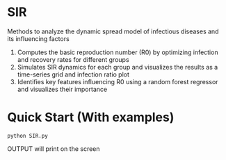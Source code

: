 # SIR
Methods to analyze the dynamic spread model of infectious diseases and its influencing factors
1. Computes the basic reproduction number (R0) by optimizing infection and recovery rates for different groups
2. Simulates SIR dynamics for each group and visualizes the results as a time-series grid and infection ratio plot
3. Identifies key features influencing R0 using a random forest regressor and visualizes their importance
# Quick Start (With examples)
~~~~~~~~~~~~~~
python SIR.py 
~~~~~~~~~~~~~~
OUTPUT will print on the screen
